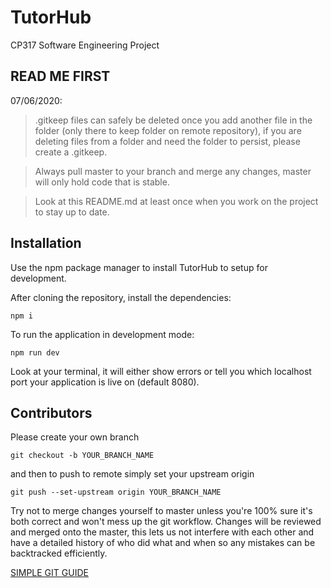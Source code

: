 # TutorHub

CP317 Software Engineering Project

## READ ME FIRST

07/06/2020:

> .gitkeep files can safely be deleted once you add another file in the folder (only there to keep folder on remote repository), if you are deleting files from a folder and need the folder to persist, please create a .gitkeep.

> Always pull master to your branch and merge any changes, master will only hold code that is stable.

> Look at this README.md at least once when you work on the project to stay up to date.

## Installation

Use the npm package manager to install TutorHub to setup for development.

After cloning the repository, install the dependencies:

```
npm i
```

To run the application in development mode:

```
npm run dev
```

Look at your terminal, it will either show errors or tell you which localhost port your application is live on (default 8080).

## Contributors

Please create your own branch

```
git checkout -b YOUR_BRANCH_NAME
```

and then to push to remote simply set your upstream origin

```
git push --set-upstream origin YOUR_BRANCH_NAME
```

Try not to merge changes yourself to master unless you're 100% sure it's both correct and won't mess up the git workflow. Changes will be reviewed and merged onto the master, this lets us not interfere with each other and have a detailed history of who did what and when so any mistakes can be backtracked efficiently.

[SIMPLE GIT GUIDE](https://rogerdudler.github.io/git-guide/)
